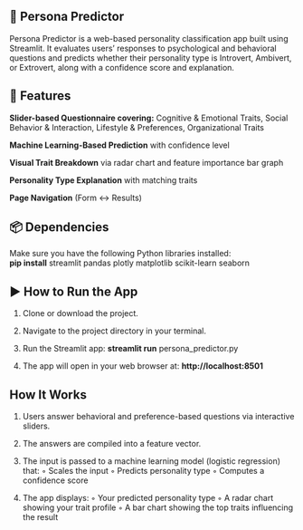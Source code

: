 ## **🧠 Persona Predictor**
Persona Predictor is a web-based personality classification app built using Streamlit. It evaluates users’ responses to psychological and behavioral questions and predicts whether their personality type is Introvert, Ambivert, or Extrovert, along with a confidence score and explanation.

## **🚀 Features**
**Slider-based Questionnaire covering:** Cognitive & Emotional Traits, Social Behavior & Interaction, Lifestyle & Preferences, Organizational Traits
 
**Machine Learning-Based Prediction** with confidence level

**Visual Trait Breakdown** via radar chart and feature importance bar graph

**Personality Type Explanation** with matching traits

**Page Navigation** (Form ↔ Results)

## **📦 Dependencies**
Make sure you have the following Python libraries installed:                                                                                                                                                          
**pip install** streamlit pandas plotly matplotlib scikit-learn seaborn  

## **▶️ How to Run the App**
1. Clone or download the project.
   
2. Navigate to the project directory in your terminal.
   
3. Run the Streamlit app:
**streamlit run** persona_predictor.py

4. The app will open in your web browser at:
**http://localhost:8501**


## **How It Works**
1. Users answer behavioral and preference-based questions via interactive sliders.

2. The answers are compiled into a feature vector.

3. The input is passed to a machine learning model (logistic regression) that:
◦ Scales the input
◦ Predicts personality type
◦ Computes a confidence score

4. The app displays:
◦ Your predicted personality type
◦ A radar chart showing your trait profile
◦ A bar chart showing the top traits influencing the result
